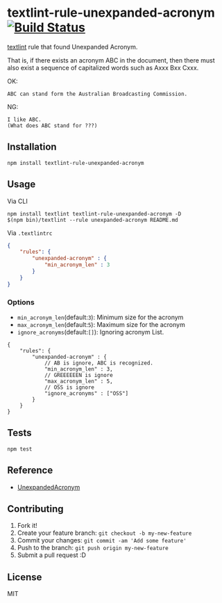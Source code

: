 # textlint-rule-unexpanded-acronym [![Build Status](https://travis-ci.org/azu/textlint-rule-unexpanded-acronym.svg?branch=master)](https://travis-ci.org/azu/textlint-rule-unexpanded-acronym)

[textlint](https://github.com/textlint/textlint "textlint") rule that found Unexpanded Acronym.

That is, if there exists an acronym ABC in the document, then there must also exist a sequence of capitalized words such as Axxx Bxx Cxxx.

OK:

```
ABC can stand form the Australian Broadcasting Commission.
```

NG:

```
I like ABC.
(What does ABC stand for ???)
```



## Installation

    npm install textlint-rule-unexpanded-acronym

## Usage

Via CLI

    npm install textlint textlint-rule-unexpanded-acronym -D
    $(npm bin)/textlint --rule unexpanded-acronym README.md

Via `.textlintrc`

```json
{
    "rules": {
        "unexpanded-acronym" : {
            "min_acronym_len" : 3
        }
    }
}
```

### Options

- `min_acronym_len`(default:`3`): Minimum size for the acronym
- `max_acronym_len`(default:`5`): Maximum size for the acronym
- `ignore_acronyms`(default:`[]`): Ignoring acronym List.

```
{
    "rules": {
        "unexpanded-acronym" : {
            // AB is ignore, ABC is recognized.
            "min_acronym_len" : 3,
            // GREEEEEEN is ignore
            "max_acronym_len" : 5,
            // OSS is ignore
            "ignore_acronyms" : ["OSS"]
        }
    }
}
```

## Tests

    npm test

## Reference

- [UnexpandedAcronym](http://redpen.cc/docs/latest/index.html#unexpandedacronym "UnexpandedAcronym")

## Contributing

1. Fork it!
2. Create your feature branch: `git checkout -b my-new-feature`
3. Commit your changes: `git commit -am 'Add some feature'`
4. Push to the branch: `git push origin my-new-feature`
5. Submit a pull request :D

## License

MIT
